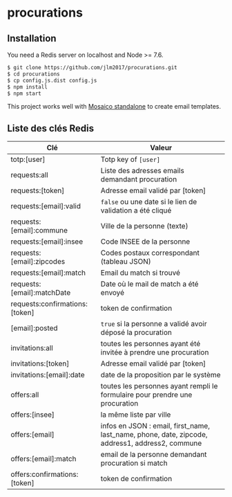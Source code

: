 # procurations

## Installation

You need a Redis server on localhost and Node >= 7.6.

```bash
$ git clone https://github.com/jlm2017/procurations.git
$ cd procurations
$ cp config.js.dist config.js
$ npm install
$ npm start
```

This project works well with [Mosaico standalone](https://github.com/jlm2017/mosaico-standalone) to create email templates.

## Liste des clés Redis

| Clé                          | Valeur
|------------------------------|-------------
|totp:[user]                   | Totp key of `[user]`
|requests:all                  | Liste des adresses emails demandant procuration
|requests:[token]              | Adresse email validé par [token]
|requests:[email]:valid        | `false` ou une date si le lien de validation a été cliqué
|requests:[email]:commune      | Ville de la personne (texte)
|requests:[email]:insee        | Code INSEE de la personne
|requests:[email]:zipcodes     | Codes postaux correspondant (tableau JSON)
|requests:[email]:match        | Email du match si trouvé
|requests:[email]:matchDate    | Date où le mail de match a été envoyé
|requests:confirmations:[token]| token de confirmation
|[email]:posted                | `true` si la personne a validé avoir déposé la procuration
|invitations:all               | toutes les personnes ayant été invitée à prendre une procuration
|invitations:[token]           | Adresse email validé par [token]
|invitations:[email]:date      | date de la proposition par le système
|offers:all                    | toutes les personnes ayant rempli le formulaire pour prendre une procuration
|offers:[insee]                | la même liste par ville
|offers:[email]                | infos en JSON : email, first_name, last_name, phone, date, zipcode, address1, address2, commune
|offers:[email]:match          | email de la personne demandant procuration si match
|offers:confirmations:[token]  | token de confirmation
